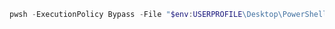 ```powershell
pwsh -ExecutionPolicy Bypass -File "$env:USERPROFILE\Desktop\PowerShell\New-FileMap.GUI.v4.ps1"
```